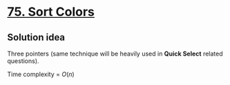 # [75. Sort Colors](https://leetcode.com/problems/sort-colors/)

## Solution idea
Three pointers (same technique will be heavily used in **Quick Select** related questions).

Time complexity = $O(n)$